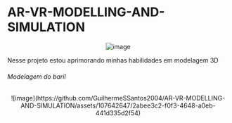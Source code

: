 # AR-VR-MODELLING-AND-SIMULATION
<div align="center">
  
![image](https://github.com/GuilhermeSSantos2004/AR-VR-MODELLING-AND-SIMULATION/assets/107642647/cd7098e8-e9d8-4e4a-a089-2e33483ca654)
</div>

Nesse projeto estou aprimorando minhas habilidades em modelagem 3D

######  Modelagem do baril

<div align="center">
![image](https://github.com/GuilhermeSSantos2004/AR-VR-MODELLING-AND-SIMULATION/assets/107642647/2abee3c2-f0f3-4648-a0eb-441d335d2f54)
</div>
